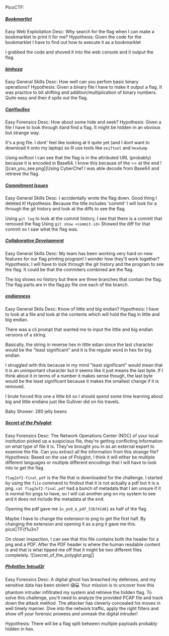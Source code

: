PicoCTF:

##### [Bookmartlet](https://play.picoctf.org/practice/challenge/406?difficulty=1&page=3)
Easy
Web Exploitation
Desc: Why search for the flag when I can make a bookmarklet to print it for me?
Hypothesis: Given the code for the bookmarklet I have to find out how to execute it as a bookmarklet

I grabbed the code and shoved it into the web console and it output the flag.


##### [binhexa](https://play.picoctf.org/practice/challenge/404?difficulty=1&page=3)
Easy
General Skills
Desc: How well can you perfom basic binary operations?
Hypothesis: Given a binary file I have to make it output a flag.
It was practice to bit shifting and addition/multiplication of binary numbers. Quite easy and then it spits out the flag.

##### [CanYouSee](https://play.picoctf.org/practice/challenge/408?difficulty=1&page=3)
Easy
Forensics
Desc: How about some hide and seek?
Hypothesis: Given a file I have to look through itand find a flag. It might be hidden in an obvious but strange way.

It's a png file. I dont' feel like looking at it quite yet (and I dont want to download it onto my laptop) so Ill use tools like `exiftool` and `hexdump`

Using exiftool I can see that the flag is in the attributed URL (probably) because it is encoded in Base64. I know this because of the == at the end
![[can_you_see.png]]Using CyberChef I was able decode from Base64 and retrieve the flag.


##### [Commitment Issues](https://play.picoctf.org/practice/challenge/411?difficulty=1&page=3)
Easy
General Skills
Desc: I accidentally wrote the flag down. Good thing I deleted it!
Hypothesis: Because the title includes 'commit' I will look for a through the git history and look at the diffs to see the flag.

Using `git log` to look at the commit history, I see that there is a commit that removed the flag
Using `git show <commit-id>`  Showed the diff for that commit so I saw what the flag was. 


##### [Collaborative Development](https://play.picoctf.org/practice/challenge/410?difficulty=1&page=3)
Easy
General Skills
Desc: My team has been working very hard on new features for our flag printing program! I wonder how they'll work together?
Hypothesis: I will have to look through the git history and the program to see the flag. It could be that the commiters combined are the flag.

The log shows no history but there are three branches that contain the flag. The flag parts are in the flag.py file one each of the branch.

##### [endianness](https://play.picoctf.org/practice/challenge/414?difficulty=1&page=3)
Easy
General Skils
Desc: Know of little and big endian?
Hypothesis: I have to look at a file and look at the contents which will hold the flag in little and big endian.

There was a cli prompt that wanted me to input the little and big endian versions of a string.

Basically, the string in reverse hex in little edian since the last character would be the "least significant" and it is the regular word in hex for big endian. 

I struggled with this because in my mind "least significant" would mean that it is an unimportant character but it seems like it just means the last byte. If I think about it in terms of a number it makes sense though, the last byte would be the least significant because it makes the smallest change if it is removed.

I brute forced this one a little bit so I should spend some time learning about big and little endians just like Gulliver did on his travels.

Baby Shower: 280 jelly beans


##### [Secret of the Polyglot](https://play.picoctf.org/practice/challenge/423?difficulty=1&page=2)
Easy
Forensics
Desc: The Network Operations Center (NOC) of your local institution picked up a suspicious file, they're getting conflicting information on what type of file it is. They've brought you in as an external expert to examine the file. Can you extract all the information from this strange file?
Hypothesis: Based on the use of Polyglot, I think it will either be multiple different languages or mutliple different encodings that I will have to look into to get the flag.

`flag2of2-final.pdf` is the file that is downloaded for the challenge. I started by using the `file` command to findout that it is not actually a pdf but it is a png. 
`cat flag2of2-final.pdf` had a bunch of metadata that I am unsure if it is normal for pngs to have, so I will cat another png on my system to see and it does not include the metadata at the end.

Opening the pdf gave me `1n_pn9_&_pdf_53b741d6}` as half of the flag.

Maybe I have to change the extension to png to get the first half.
By changing the extension and opening it as a png it gave me this.
picoCTF{f1u3n7

On closer inspection, I can see that this file contains both the header for a png and a PDF. After the PDF header is where the human readable content is and that is what tipped me off that it might be two different files completely.
![[secret_of_the_polyglot.png]]


##### [Ph4nt0m 1ntrud3r](https://play.picoctf.org/practice/challenge/459?difficulty=1&page=2)
Easy
Forensics
Desc: A digital ghost has breached my defenses, and my sensitive data has been stolen! 😱💻 Your mission is to uncover how this phantom intruder infiltrated my system and retrieve the hidden flag. To solve this challenge, you'll need to analyze the provided PCAP file and track down the attack method. The attacker has cleverly concealed his moves in well timely manner. Dive into the network traffic, apply the right filters and show off your forensic prowess and unmask the digital intruder!

Hypothesis: There will be a flag split between multiple payloads probably hidden in hex.

